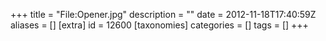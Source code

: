 +++
title = "File:Opener.jpg"
description = ""
date = 2012-11-18T17:40:59Z
aliases = []
[extra]
id = 12600
[taxonomies]
categories = []
tags = []
+++


